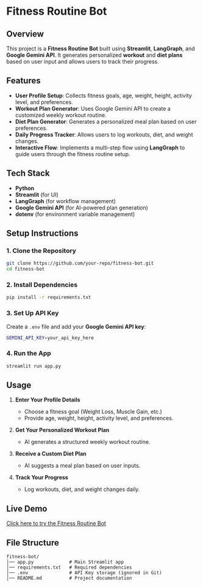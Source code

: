 # Fitness Routine Bot

## Overview
This project is a **Fitness Routine Bot** built using **Streamlit**, **LangGraph**, and **Google Gemini API**. It generates personalized **workout** and **diet plans** based on user input and allows users to track their progress.

## Features
- **User Profile Setup**: Collects fitness goals, age, weight, height, activity level, and preferences.
- **Workout Plan Generator**: Uses Google Gemini API to create a customized weekly workout routine.
- **Diet Plan Generator**: Generates a personalized meal plan based on user preferences.
- **Daily Progress Tracker**: Allows users to log workouts, diet, and weight changes.
- **Interactive Flow**: Implements a multi-step flow using **LangGraph** to guide users through the fitness routine setup.

## Tech Stack
- **Python**
- **Streamlit** (for UI)
- **LangGraph** (for workflow management)
- **Google Gemini API** (for AI-powered plan generation)
- **dotenv** (for environment variable management)

## Setup Instructions

### 1. Clone the Repository
```sh
git clone https://github.com/your-repo/fitness-bot.git
cd fitness-bot
```

### 2. Install Dependencies
```sh
pip install -r requirements.txt
```

### 3. Set Up API Key
Create a `.env` file and add your **Google Gemini API key**:
```sh
GEMINI_API_KEY=your_api_key_here
```

### 4. Run the App
```sh
streamlit run app.py
```

## Usage
1. **Enter Your Profile Details**
   - Choose a fitness goal (Weight Loss, Muscle Gain, etc.)
   - Provide age, weight, height, activity level, and preferences.
   
2. **Get Your Personalized Workout Plan**
   - AI generates a structured weekly workout routine.
   
3. **Receive a Custom Diet Plan**
   - AI suggests a meal plan based on user inputs.
   
4. **Track Your Progress**
   - Log workouts, diet, and weight changes daily.
   
## Live Demo
[Click here to try the Fitness Routine Bot](https://portfolio-tdhpjodtnkodz5hzz6hnrg.streamlit.app/)

## File Structure
```
fitness-bot/
│── app.py             # Main Streamlit app
│── requirements.txt   # Required dependencies
│── .env               # API Key storage (ignored in Git)
│── README.md          # Project documentation
```



